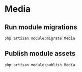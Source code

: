 # Media



## Run module migrations

```sh
php artisan module:migrate Media
```



## Publish module assets

```sh
php artisan module:publish Media
```

